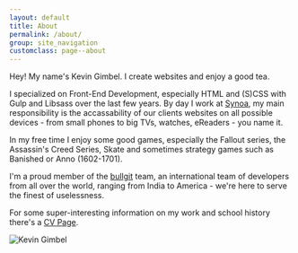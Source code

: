 ```yaml
---
layout: default
title: About
permalink: /about/
group: site_navigation
customclass: page--about
---
```


<div class="gw">
<div class="g two-thirds  small-one-whole">

<p>Hey! My name's Kevin Gimbel. I create websites and enjoy a good tea.</p>
<p>I specialized on Front-End Development, especially HTML and (S)CSS with Gulp and Libsass over the last few years. By
day I work at <a href="http://www.synoa.de">Synoa</a>, my main responsibility is the accassability of our clients
websites on all possible devices - from small phones to big TVs, watches, eReaders - you name it.</p>

<p>In my free time I enjoy some good games, especially the Fallout series, the Assassin's Creed Series, Skate and
sometimes strategy games such as Banished or Anno (1602-1701).</p>

<p>I'm a proud member of the <a href="http://bullg.it">bullgit</a> team, an international team of developers from all
over the world, ranging from India to America - we're here to serve the finest of uselessness.</p>

<p>For some super-interesting information on my work and school history there's a <a href="/cv/">CV Page</a>.</p>
</div>

  <div class="g one-third small-one-whole">
   <img src="http://www.gravatar.com/avatar/6d391d8c3a528122f3f6c991821350ac?s=400" alt="Kevin Gimbel" />
  </div>

</div>

